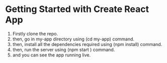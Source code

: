 # Getting Started with Create React App

1) Firstly clone the repo.
2) then, go in my-app directory using (cd my-app) command.
3) then, install all the dependencies required using (npm install) command.
4) then, run the server using (npm start ) command. 
5) and you can see the app running live.

